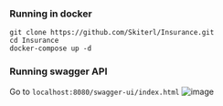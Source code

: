 ### Running in docker
`git clone https://github.com/Skiterl/Insurance.git`\
`cd Insurance`\
`docker-compose up -d`
### Running swagger API
Go to `localhost:8080/swagger-ui/index.html`
![image](https://github.com/Skiterl/Insurance/assets/95245569/e2d9bc62-53e4-4d78-a97d-d0d6a09a52bf)
